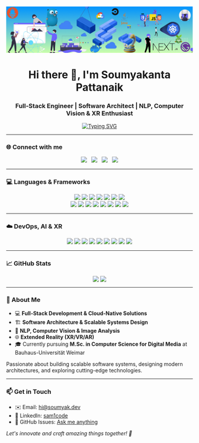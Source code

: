 <div align="center">

![Profile Banner](https://raw.githubusercontent.com/sam1code/profile/master/profile.png)

<h1>Hi there 👋, I'm Soumyakanta Pattanaik</h1>
<h3>Full-Stack Engineer | Software Architect | NLP, Computer Vision & XR Enthusiast</h3>

[![Typing SVG](https://readme-typing-svg.herokuapp.com?font=Fira+Code&pause=1000&width=500&lines=Building+scalable+software;Designing+modern+architectures;Exploring+NLP,+Image+Analysis+and+XR)](https://git.io/typing-svg)

</div>

---

### 🌐 Connect with me
<div align="center">
<a href="https://www.linkedin.com/in/sam1code/"><img height="30" src="https://img.icons8.com/ios-filled/50/000000/linkedin.png"/></a>&nbsp;&nbsp;
<a href="https://twitter.com/sam1code"><img height="30" src="https://img.icons8.com/ios-filled/50/000000/twitter.png"/></a>&nbsp;&nbsp;
<a href="https://soumyak.dev"><img height="30" src="https://img.icons8.com/ios-filled/50/000000/domain.png"/></a>&nbsp;&nbsp;
<a href="https://github.com/sam1code"><img height="30" src="https://img.icons8.com/ios-glyphs/30/github.png"/></a>
</div>

---

### 💻 Languages & Frameworks
<div align="center">
<img src="https://img.shields.io/badge/Java-FFCC00?style=for-the-badge" />
<img src="https://img.shields.io/badge/JavaScript-9B2900?style=for-the-badge" />
<img src="https://img.shields.io/badge/TypeScript-3178C6?style=for-the-badge" />
<img src="https://img.shields.io/badge/Python-3776AB?style=for-the-badge" />
<img src="https://img.shields.io/badge/Go-00ADD8?style=for-the-badge" />
<img src="https://img.shields.io/badge/C-00599C?style=for-the-badge" />
<img src="https://img.shields.io/badge/C++-00599C?style=for-the-badge" />
</div>

<div align="center">
<img src="https://img.shields.io/badge/React-61DAFB?style=for-the-badge" />
<img src="https://img.shields.io/badge/Next.js-000000?style=for-the-badge" />
<img src="https://img.shields.io/badge/Node.js-339933?style=for-the-badge" />
<img src="https://img.shields.io/badge/Express.js-000000?style=for-the-badge" />
<img src="https://img.shields.io/badge/ReactNative-61DAFB?style=for-the-badge" />
<img src="https://img.shields.io/badge/Gatsby-663399?style=for-the-badge" />
<img src="https://img.shields.io/badge/GraphQL-E10098?style=for-the-badge" />
<img src="https://img.shields.io/badge/MongoDB-47A248?style=for-the-badge" />
</div>

---

### ☁️ DevOps, AI & XR
<div align="center">
<img src="https://img.shields.io/badge/Docker-2496ED?style=for-the-badge" />
<img src="https://img.shields.io/badge/Kubernetes-326CE5?style=for-the-badge" />
<img src="https://img.shields.io/badge/GCP-4285F4?style=for-the-badge" />
<img src="https://img.shields.io/badge/AWS-FF9900?style=for-the-badge" />
<img src="https://img.shields.io/badge/CI/CD-000000?style=for-the-badge" />
<img src="https://img.shields.io/badge/NLP-FF007F?style=for-the-badge" />
<img src="https://img.shields.io/badge/Computer_Vision-8A2BE2?style=for-the-badge" />
<img src="https://img.shields.io/badge/Image_Analysis-FFA500?style=for-the-badge" />
<img src="https://img.shields.io/badge/XR-00FFFF?style=for-the-badge" />
</div>

---

### 📈 GitHub Stats
<p align="center">
  <img align="center" width="450" src="https://github-readme-stats.vercel.app/api?username=sam1code&show_icons=true&hide_border=false&theme=radical"/>
  <img align="center" width="450" src="https://github-readme-stats.vercel.app/api/top-langs/?username=sam1code&layout=compact&hide=HTML&langs_count=10&theme=radical"/>
</p>

---

### 🚀 About Me
- 💻 **Full-Stack Development & Cloud-Native Solutions**  
- 🏗 **Software Architecture & Scalable Systems Design**  
- 🤖 **NLP, Computer Vision & Image Analysis**  
- 🌐 **Extended Reality (XR/VR/AR)**  
- 🎓 Currently pursuing **M.Sc. in Computer Science for Digital Media** at Bauhaus-Universität Weimar  

Passionate about building scalable software systems, designing modern architectures, and exploring cutting-edge technologies.  

---

### 📫 Get in Touch
- ✉️ Email: [hi@soumyak.dev](mailto:hi@soumyak.dev)  
- 🔗 LinkedIn: [sam1code](https://www.linkedin.com/in/sam1code/)  
- 🐙 GitHub Issues: [Ask me anything](https://github.com/sam1code/sam1code/issues/new)  

<i>Let's innovate and craft amazing things together! 🚀</i>
